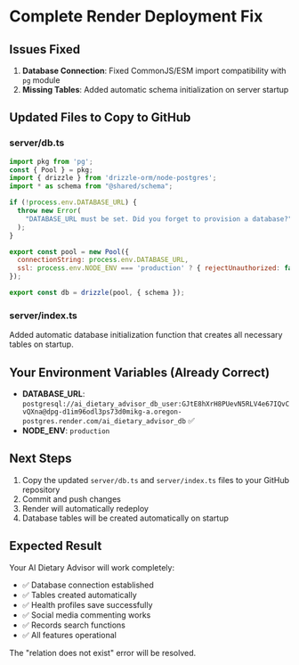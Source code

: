 # Complete Render Deployment Fix

## Issues Fixed

1. **Database Connection**: Fixed CommonJS/ESM import compatibility with `pg` module
2. **Missing Tables**: Added automatic schema initialization on server startup

## Updated Files to Copy to GitHub

### server/db.ts
```javascript
import pkg from 'pg';
const { Pool } = pkg;
import { drizzle } from 'drizzle-orm/node-postgres';
import * as schema from "@shared/schema";

if (!process.env.DATABASE_URL) {
  throw new Error(
    "DATABASE_URL must be set. Did you forget to provision a database?",
  );
}

export const pool = new Pool({ 
  connectionString: process.env.DATABASE_URL,
  ssl: process.env.NODE_ENV === 'production' ? { rejectUnauthorized: false } : false
});

export const db = drizzle(pool, { schema });
```

### server/index.ts
Added automatic database initialization function that creates all necessary tables on startup.

## Your Environment Variables (Already Correct)
- **DATABASE_URL**: `postgresql://ai_dietary_advisor_db_user:GJtE8hXrH8PUevN5RLV4e67IQvCvQXna@dpg-d1im96odl3ps73d0mikg-a.oregon-postgres.render.com/ai_dietary_advisor_db` ✅
- **NODE_ENV**: `production`

## Next Steps
1. Copy the updated `server/db.ts` and `server/index.ts` files to your GitHub repository
2. Commit and push changes
3. Render will automatically redeploy
4. Database tables will be created automatically on startup

## Expected Result
Your AI Dietary Advisor will work completely:
- ✅ Database connection established
- ✅ Tables created automatically 
- ✅ Health profiles save successfully
- ✅ Social media commenting works
- ✅ Records search functions
- ✅ All features operational

The "relation does not exist" error will be resolved.